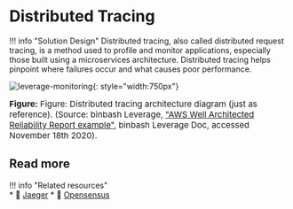 # Distributed Tracing 

!!! info "Solution Design"
    Distributed tracing, also called distributed request tracing, is a method used to profile and monitor applications,
    especially those built using a microservices architecture. Distributed tracing helps pinpoint where failures occur
    and what causes poor performance.

![leverage-monitoring](../../../assets/images/diagrams/monitoring-tracing.png "Leverage"){: style="width:750px"}
<figcaption style="font-size:15px">
<b>Figure:</b> Figure: Distributed tracing architecture diagram (just as reference).
(Source: binbash Leverage, 
<a href="https://drive.google.com/file/d/1KYZC-wTXn2PSVIEtikx9PFOwK2SoCxD8/view?usp=sharing">
"AWS Well Architected Reliability Report example"</a>,
binbash Leverage Doc, accessed November 18th 2020).
</figcaption>
 
## Read more
 
!!! info "Related resources"    
    * :ledger: [Jaeger](https://www.jaegertracing.io/) 
    * :ledger: [Opensensus](https://opencensus.io/)
